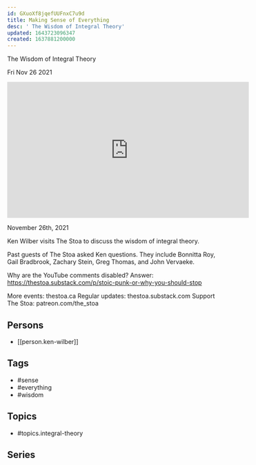 ```yaml
---
id: GXuoXf8jqefUUFnxC7u9d
title: Making Sense of Everything
desc: ' The Wisdom of Integral Theory'
updated: 1643723096347
created: 1637881200000
---
```



 The Wisdom of Integral Theory

Fri Nov 26 2021

<iframe width="560" height="315" src="https://www.youtube.com/embed/pYqoPspN5mk" title="Making Sense of Everything: The Wisdom of Integral Theory w/ Ken Wilber" frameborder="0" allow="accelerometer; autoplay; clipboard-write; encrypted-media; gyroscope; picture-in-picture" allowfullscreen ></iframe>

November 26th, 2021

Ken Wilber visits The Stoa to discuss the wisdom of integral theory.

Past guests of The Stoa asked Ken questions. They include Bonnitta Roy, Gail Bradbrook, Zachary Stein, Greg Thomas, and John Vervaeke. 

Why are the YouTube comments disabled? Answer: https://thestoa.substack.com/p/stoic-punk-or-why-you-should-stop

More events: thestoa.ca
Regular updates: thestoa.substack.com
Support The Stoa: patreon.com/the_stoa

## Persons

- [[person.ken-wilber]]

## Tags

- #sense
- #everything
- #wisdom

## Topics

- #topics.integral-theory

## Series




